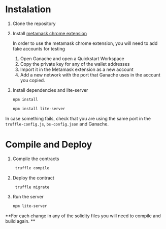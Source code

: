 # Instalation 

1. Clone the repository 

2. Install [metamask chrome extension](https://metamask.io/)

    In order to use the metamask chrome extension, you will need to add fake accounts for testing
    1. Open Ganache and open a Quickstart Workspace
    2. Copy the private key for any of the wallet addresses
    3. Import it in the Metamask extension as a new account
    4. Add a new network with the port that Ganache uses in the account you copied.
    
3. Install dependencies and lite-server
    ```bash
    npm install
    ```  
    ```bash
    npm install lite-server
    ```  

In case something fails, check that you are using the same port in the `truffle-config.js`, `bs-config.json` and Ganache. 

# Compile and Deploy 
1. Compile the contracts 
   ```bash
    truffle compile
    ```  
2. Deploy the contract
   ```bash
    truffle migrate
    ```  
3. Run the server 
   ```bash
   npm lite-server
   ```

**For each change in any of the solidity files you will need to compile and build again. **